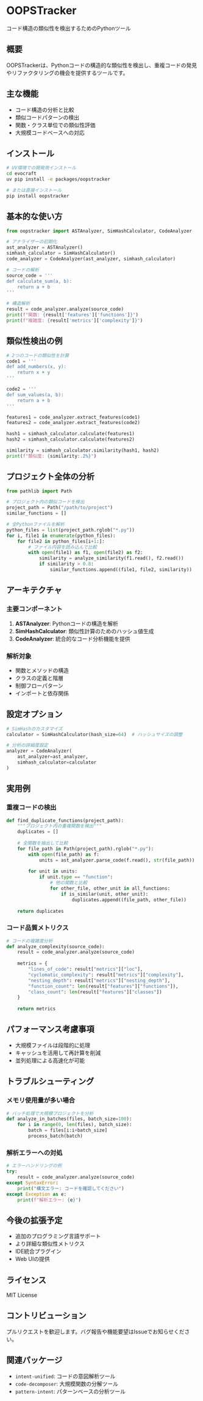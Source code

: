 # OOPSTracker

コード構造の類似性を検出するためのPythonツール

## 概要

OOPSTrackerは、Pythonコードの構造的な類似性を検出し、重複コードの発見やリファクタリングの機会を提供するツールです。

## 主な機能

- コード構造の分析と比較
- 類似コードパターンの検出
- 関数・クラス単位での類似性評価
- 大規模コードベースへの対応

## インストール

```bash
# UV環境での開発用インストール
cd evocraft
uv pip install -e packages/oopstracker

# または直接インストール
pip install oopstracker
```

## 基本的な使い方

```python
from oopstracker import ASTAnalyzer, SimHashCalculator, CodeAnalyzer

# アナライザーの初期化
ast_analyzer = ASTAnalyzer()
simhash_calculator = SimHashCalculator()
code_analyzer = CodeAnalyzer(ast_analyzer, simhash_calculator)

# コードの解析
source_code = '''
def calculate_sum(a, b):
    return a + b
'''

# 構造解析
result = code_analyzer.analyze(source_code)
print(f"関数: {result['features']['functions']}")
print(f"複雑度: {result['metrics']['complexity']}")
```

## 類似性検出の例

```python
# 2つのコードの類似性を計算
code1 = '''
def add_numbers(x, y):
    return x + y
'''

code2 = '''
def sum_values(a, b):
    return a + b
'''

features1 = code_analyzer.extract_features(code1)
features2 = code_analyzer.extract_features(code2)

hash1 = simhash_calculator.calculate(features1)
hash2 = simhash_calculator.calculate(features2)

similarity = simhash_calculator.similarity(hash1, hash2)
print(f"類似度: {similarity:.2%}")
```

## プロジェクト全体の分析

```python
from pathlib import Path

# プロジェクト内の類似コードを検出
project_path = Path("/path/to/project")
similar_functions = []

# 全Pythonファイルを解析
python_files = list(project_path.rglob("*.py"))
for i, file1 in enumerate(python_files):
    for file2 in python_files[i+1:]:
        # ファイル内容を読み込んで比較
        with open(file1) as f1, open(file2) as f2:
            similarity = analyze_similarity(f1.read(), f2.read())
            if similarity > 0.8:
                similar_functions.append((file1, file2, similarity))
```

## アーキテクチャ

### 主要コンポーネント

1. **ASTAnalyzer**: Pythonコードの構造を解析
2. **SimHashCalculator**: 類似性計算のためのハッシュ値生成
3. **CodeAnalyzer**: 統合的なコード分析機能を提供

### 解析対象

- 関数とメソッドの構造
- クラスの定義と階層
- 制御フローパターン
- インポートと依存関係

## 設定オプション

```python
# SimHashのカスタマイズ
calculator = SimHashCalculator(hash_size=64)  # ハッシュサイズの調整

# 分析の詳細度設定
analyzer = CodeAnalyzer(
    ast_analyzer=ast_analyzer,
    simhash_calculator=calculator
)
```

## 実用例

### 重複コードの検出

```python
def find_duplicate_functions(project_path):
    """プロジェクト内の重複関数を検出"""
    duplicates = []
    
    # 全関数を抽出して比較
    for file_path in Path(project_path).rglob("*.py"):
        with open(file_path) as f:
            units = ast_analyzer.parse_code(f.read(), str(file_path))
            
        for unit in units:
            if unit.type == "function":
                # 他の関数と比較
                for other_file, other_unit in all_functions:
                    if is_similar(unit, other_unit):
                        duplicates.append((file_path, other_file))
    
    return duplicates
```

### コード品質メトリクス

```python
# コードの複雑度分析
def analyze_complexity(source_code):
    result = code_analyzer.analyze(source_code)
    
    metrics = {
        "lines_of_code": result["metrics"]["loc"],
        "cyclomatic_complexity": result["metrics"]["complexity"],
        "nesting_depth": result["metrics"]["nesting_depth"],
        "function_count": len(result["features"]["functions"]),
        "class_count": len(result["features"]["classes"])
    }
    
    return metrics
```

## パフォーマンス考慮事項

- 大規模ファイルは段階的に処理
- キャッシュを活用して再計算を削減
- 並列処理による高速化が可能

## トラブルシューティング

### メモリ使用量が多い場合

```python
# バッチ処理で大規模プロジェクトを分析
def analyze_in_batches(files, batch_size=100):
    for i in range(0, len(files), batch_size):
        batch = files[i:i+batch_size]
        process_batch(batch)
```

### 解析エラーへの対処

```python
# エラーハンドリングの例
try:
    result = code_analyzer.analyze(source_code)
except SyntaxError:
    print("構文エラー: コードを確認してください")
except Exception as e:
    print(f"解析エラー: {e}")
```

## 今後の拡張予定

- 追加のプログラミング言語サポート
- より詳細な類似性メトリクス
- IDE統合プラグイン
- Web UIの提供

## ライセンス

MIT License

## コントリビューション

プルリクエストを歓迎します。バグ報告や機能要望はIssueでお知らせください。

## 関連パッケージ

- `intent-unified`: コードの意図解析ツール
- `code-decomposer`: 大規模関数の分解ツール
- `pattern-intent`: パターンベースの分析ツール